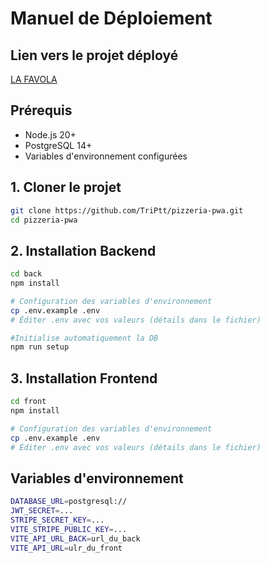 # Manuel de Déploiement

## Lien vers le projet déployé
[LA FAVOLA](https://pizzeria-pwa-rho.vercel.app/)

## Prérequis
- Node.js 20+
- PostgreSQL 14+
- Variables d'environnement configurées

## 1. Cloner le projet
```bash
git clone https://github.com/TriPtt/pizzeria-pwa.git
cd pizzeria-pwa
```

## 2. Installation Backend
```bash
cd back
npm install

# Configuration des variables d'environnement
cp .env.example .env
# Éditer .env avec vos valeurs (détails dans le fichier)

#Initialise automatiquement la DB
npm run setup
```

## 3. Installation Frontend
```bash
cd front
npm install

# Configuration des variables d'environnement
cp .env.example .env
# Éditer .env avec vos valeurs (détails dans le fichier)
```

## Variables d'environnement
```bash
DATABASE_URL=postgresql://
JWT_SECRET=...
STRIPE_SECRET_KEY=...
VITE_STRIPE_PUBLIC_KEY=...
VITE_API_URL_BACK=url_du_back
VITE_API_URL=ulr_du_front
```
